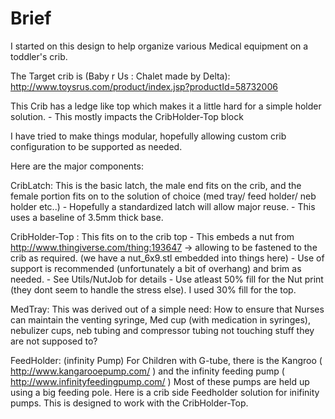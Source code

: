 Brief
=====

I started on this design to help organize various Medical equipment on
a toddler's crib.

The Target crib is (Baby r Us : Chalet made by Delta):
http://www.toysrus.com/product/index.jsp?productId=58732006

This Crib has a ledge like top which makes it a little hard for a
simple holder solution. - This mostly impacts the CribHolder-Top block

I have tried to make things modular, hopefully allowing custom crib
configuration to be supported as needed.

Here are the major components:

CribLatch: This is the basic latch, the male end fits on the crib, and
the female portion fits on to the solution of choice (med tray/ feed
holder/ neb holder etc..) - Hopefully a standardized latch will allow
major reuse.
	- This uses a baseline of 3.5mm thick base.

CribHolder-Top : This fits on to the crib top - This embeds a nut from
http://www.thingiverse.com/thing:193647 -> allowing to be fastened to
the crib as required. (we have a nut\_6x9.stl embedded into things
here)
	- Use of support is recommended (unfortunately a bit of overhang) and brim as needed.
	- See Utils/NutJob for details
	- Use atleast 50% fill for the Nut print (they dont seem to handle the
	  stress else). I used 30% fill for the top.

MedTray: This was derived out of a simple need: How to ensure that
Nurses can maintain the venting syringe, Med cup (with medication
in syringes), nebulizer cups, neb tubing and compressor tubing not
touching stuff they are not supposed to?

FeedHolder: (infinity Pump) For Children with G-tube, there is the
Kangroo ( http://www.kangarooepump.com/ ) and the infinity feeding
pump ( http://www.infinityfeedingpump.com/ ) Most of these pumps are
held up using a big feeding pole. Here is a crib side Feedholder
solution for inifinity pumps. This is designed to work with the
CribHolder-Top.


